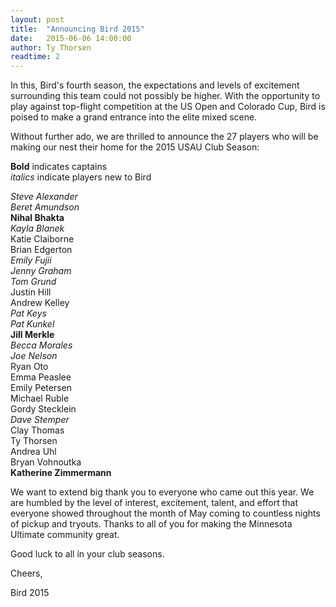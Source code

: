 ```yaml
---
layout: post
title:  "Announcing Bird 2015"
date:   2015-06-06 14:00:00
author: Ty Thorsen
readtime: 2
---
```


In this, Bird's fourth season, the expectations and levels of excitement surrounding this team could not possibly be higher. With the opportunity to play against top-flight competition at the US Open and Colorado Cup, Bird is poised to make a grand entrance into the elite mixed scene. 

Without further ado, we are thrilled to announce the 27 players who will be making our nest their home for the 2015 USAU Club Season:

<!--more-->

<strong>Bold</strong> indicates captains<br/>
<em>italics</em> indicate players new to Bird

<em>Steve Alexander</em><br/>
<em>Beret Amundson</em><br/>
<strong>Nihal Bhakta</strong><br/>
<em>Kayla Blanek</em><br/>
Katie Claiborne<br/>
Brian Edgerton<br/>
<em>Emily Fujii</em><br/>
<em>Jenny Graham</em><br/>
<em>Tom Grund</em><br/>
Justin Hill<br/>
Andrew Kelley<br/>
<em>Pat Keys</em><br/>
<em>Pat Kunkel</em><br/>
<strong>Jill Merkle</strong><br/>
<em>Becca Morales</em><br/>
<em>Joe Nelson</em><br/>
Ryan Oto<br/>
Emma Peaslee<br/>
Emily Petersen<br/>
Michael Ruble<br/>
Gordy Stecklein<br/>
<em>Dave Stemper</em><br/>
Clay Thomas<br/>
Ty Thorsen<br/>
Andrea Uhl<br/>
Bryan Vohnoutka<br/>
<strong>Katherine Zimmermann</strong><br/>

We want to extend big thank you to everyone who came out this year. We are humbled by the level of interest, excitement, talent, and effort that everyone showed throughout the month of May coming to countless nights of pickup and tryouts. Thanks to all of you for making the Minnesota Ultimate community great.

Good luck to all in your club seasons.

Cheers,

Bird 2015